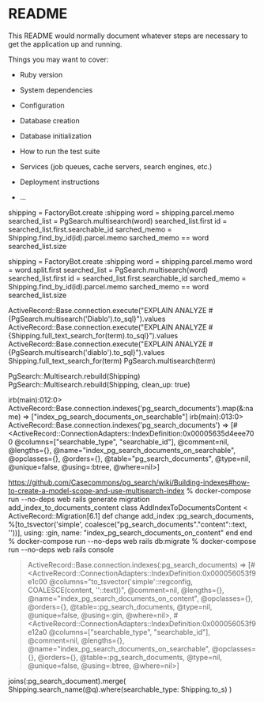 # README

This README would normally document whatever steps are necessary to get the
application up and running.

Things you may want to cover:

* Ruby version

* System dependencies

* Configuration

* Database creation

* Database initialization

* How to run the test suite

* Services (job queues, cache servers, search engines, etc.)

* Deployment instructions

* ...

shipping = FactoryBot.create :shipping
word = shipping.parcel.memo
searched_list = PgSearch.multisearch(word)
searched_list.first
id = searched_list.first.searchable_id
sarched_memo = Shipping.find_by_id(id).parcel.memo
sarched_memo == word
searched_list.size


shipping = FactoryBot.create :shipping
word = shipping.parcel.memo
word = word.split.first
searched_list = PgSearch.multisearch(word)
searched_list.first
id = searched_list.first.searchable_id
sarched_memo = Shipping.find_by_id(id).parcel.memo
sarched_memo == word
searched_list.size


ActiveRecord::Base.connection.execute("EXPLAIN ANALYZE #{PgSearch.multisearch('Diablo').to_sql}").values
ActiveRecord::Base.connection.execute("EXPLAIN ANALYZE #{Shipping.full_text_search_for(term).to_sql}").values
ActiveRecord::Base.connection.execute("EXPLAIN ANALYZE #{PgSearch.multisearch('diablo').to_sql}").values
Shipping.full_text_search_for(term)
PgSearch.multisearch(term)

PgSearch::Multisearch.rebuild(Shipping)
PgSearch::Multisearch.rebuild(Shipping, clean_up: true)

irb(main):012:0> ActiveRecord::Base.connection.indexes('pg_search_documents').map(&:name)
=> ["index_pg_search_documents_on_searchable"]
irb(main):013:0> ActiveRecord::Base.connection.indexes('pg_search_documents')
=> 
[#<ActiveRecord::ConnectionAdapters::IndexDefinition:0x00005635d4eee700
  @columns=["searchable_type", "searchable_id"],
  @comment=nil,
  @lengths={},
  @name="index_pg_search_documents_on_searchable",
  @opclasses={},
  @orders={},
  @table="pg_search_documents",
  @type=nil,
  @unique=false,
  @using=:btree,
  @where=nil>]



https://github.com/Casecommons/pg_search/wiki/Building-indexes#how-to-create-a-model-scope-and-use-multisearch-index
% docker-compose run --no-deps web rails generate migration add_index_to_documents_content
class AddIndexToDocumentsContent < ActiveRecord::Migration[6.1]
  def change
    add_index :pg_search_documents, %[to_tsvector('simple', coalesce("pg_search_documents"."content"::text, ''))], using: :gin, name: "index_pg_search_documents_on_content"
  end
end
% docker-compose run --no-deps web rails db:migrate
% docker-compose run --no-deps web rails console
> ActiveRecord::Base.connection.indexes(:pg_search_documents)
>=> 
 [#<ActiveRecord::ConnectionAdapters::IndexDefinition:0x000056053f9e1c00
   @columns="to_tsvector('simple'::regconfig, COALESCE(content, ''::text))",
   @comment=nil,
   @lengths={},
   @name="index_pg_search_documents_on_content",
   @opclasses={},
   @orders={},
   @table=:pg_search_documents,
   @type=nil,
   @unique=false,
   @using=:gin,
   @where=nil>,
  #<ActiveRecord::ConnectionAdapters::IndexDefinition:0x000056053f9e12a0
   @columns=["searchable_type", "searchable_id"],
   @comment=nil,
   @lengths={},
   @name="index_pg_search_documents_on_searchable",
   @opclasses={},
   @orders={},
   @table=:pg_search_documents,
   @type=nil,
   @unique=false,
   @using=:btree,
   @where=nil>]  
   
   
   
joins(:pg_search_document).merge(
     Shipping.search_name(@q).where(searchable_type: Shipping.to_s)
    )   